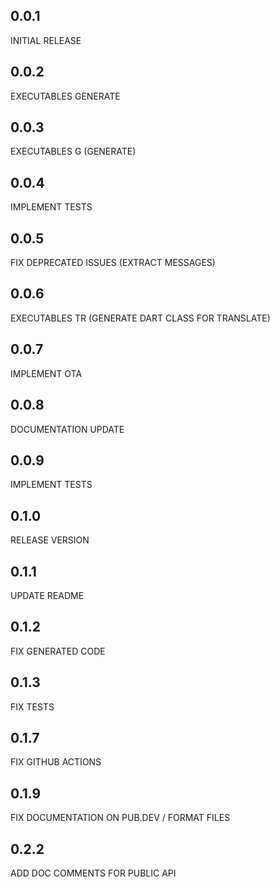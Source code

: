 <!-- <= 0.2.2, Rostyslav N., lokalise.com -->
## 0.0.1

INITIAL RELEASE

## 0.0.2

EXECUTABLES GENERATE

## 0.0.3

EXECUTABLES G (GENERATE)

## 0.0.4

IMPLEMENT TESTS

## 0.0.5

FIX DEPRECATED ISSUES (EXTRACT MESSAGES)

## 0.0.6

EXECUTABLES TR (GENERATE DART CLASS FOR TRANSLATE)

## 0.0.7

IMPLEMENT OTA

## 0.0.8

DOCUMENTATION UPDATE

## 0.0.9

IMPLEMENT TESTS

## 0.1.0

RELEASE VERSION

## 0.1.1 

UPDATE README

## 0.1.2 

FIX GENERATED CODE

## 0.1.3 

FIX TESTS

## 0.1.7

FIX GITHUB ACTIONS

## 0.1.9

FIX DOCUMENTATION ON PUB.DEV / FORMAT FILES 

## 0.2.2

ADD DOC COMMENTS FOR PUBLIC API